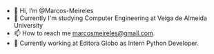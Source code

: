 - 👋 Hi, I’m @Marcos-Meireles
- 🌱 Currently I'm studying Computer Engineering at Veiga de Almeida University
- 📫 How to reach me marcosmeireles@gmail.com.
- 💼 Currently working at Editora Globo as Intern Python Developer.
<!---
Marcos-Meireles/Marcos-Meireles is a ✨ special ✨ repository because its `README.md` (this file) appears on your GitHub profile.
You can click the Preview link to take a look at your changes.
--->
